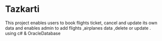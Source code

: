 # Tazkarti
This project enables users to book flights ticket, cancel and update its own data  and enables admin to add flights ,airplanes data ,delete or update .
using c# & OracleDatabase
